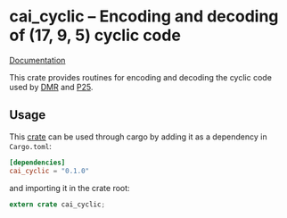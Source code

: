 # cai\_cyclic – Encoding and decoding of (17, 9, 5) cyclic code

[Documentation](https://docs.rs/cai_cyclic)

This crate provides routines for encoding and decoding the cyclic code used by
[DMR](https://en.wikipedia.org/wiki/Digital_mobile_radio) and
[P25](https://en.wikipedia.org/wiki/Project_25).

## Usage

This [crate](https://crates.io/crates/cai_cyclic) can be used through cargo by
adding it as a dependency in `Cargo.toml`:

```toml
[dependencies]
cai_cyclic = "0.1.0"
```
and importing it in the crate root:

```rust
extern crate cai_cyclic;
```
